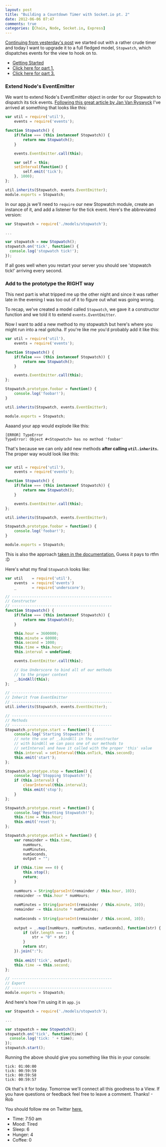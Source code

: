 ```yaml
---
layout: post
title: "Building a Countdown Timer with Socket.io pt. 2"
date: 2012-06-06 07:47
comments: true
categories: [Chain, Node, Socket.io, Express]
---
```


[Continuing from yesterday's post](http://robdodson.me/blog/2012/06/05/building-a-countdown-timer-with-socket-dot-io/) we started out with a rather crude timer and today I want to upgrade it to a full fledged model, `Stopwatch`, which dispatches events for the view to hook on to. 

<!--more-->

- [Getting Started](http://robdodson.me/blog/2012/06/04/deploying-your-first-node-dot-js-and-socket-dot-io-app-to-heroku/)
- [Click here for part 1.](http://robdodson.me/blog/2012/06/05/building-a-countdown-timer-with-socket-dot-io/)
- [Click here for part 3.](http://robdodson.me/blog/2012/06/07/building-a-countdown-timer-with-socket-dot-io-pt-3/)

### Extend Node's EventEmitter

We want to extend Node's EventEmitter object in order for our Stopwatch to dispatch its tick events. [Following this great article by Jan Van Ryswyck](http://elegantcode.com/2011/02/21/taking-baby-steps-with-node-js-implementing-events/) I've arrived at something that looks like this:

``` js models/stopwatch.js
var util = require('util'),
    events = require('events');

function Stopwatch() {
    if(false === (this instanceof Stopwatch)) {
        return new Stopwatch();
    }

    events.EventEmitter.call(this);

    var self = this;
    setInterval(function() {
        self.emit('tick');
    }, 1000);
};

util.inherits(Stopwatch, events.EventEmitter);
module.exports = Stopwatch;
```

In our app.js we'll need to `require` our new Stopwatch module, create an instance of it, and add a listener for the tick event. Here's the abbreviated version:

``` js app.js
var Stopwatch = require('./models/stopwatch');

...

var stopwatch = new Stopwatch();
stopwatch.on('tick', function() {
  console.log('stopwatch tick!');
});
```
If all goes well when you restart your server you should see 'stopwatch tick!' arriving every second.

### Add to the prototype the RIGHT way

This next part is what tripped me up the other night and since it was rather late in the evening I was too out of it to figure out what was going wrong.

To recap, we've created a model called `Stopwatch`, we gave it a constructor function and we told it to extend `events.EventEmitter`. 

Now I want to add a new method to my stopwatch but here's where you might run into a real gotcha. If you're like me you'd probably add it like this:

``` js models/stopwatch.js
var util = require('util'),
    events = require('events');

function Stopwatch() {
    if(false === (this instanceof Stopwatch)) {
        return new Stopwatch();
    }

    events.EventEmitter.call(this);
};

Stopwatch.prototype.foobar = function() {
    console.log('foobar!');
}

util.inherits(Stopwatch, events.EventEmitter);

module.exports = Stopwatch;
```

Aaaand your app would explode like this:

```
[ERROR] TypeError
TypeError: Object #<Stopwatch> has no method 'foobar'
```

That's because we can only add new methods **after calling `util.inherits`.** The proper way would look like this:

``` js models/stopwatch.js

var util = require('util'),
    events = require('events');

function Stopwatch() {
    if(false === (this instanceof Stopwatch)) {
        return new Stopwatch();
    }

    events.EventEmitter.call(this);
};

util.inherits(Stopwatch, events.EventEmitter);

Stopwatch.prototype.foobar = function() {
    console.log('foobar!');
}

module.exports = Stopwatch;

```

This is also the approach [taken in the documentation.](http://nodejs.org/api/util.html#util_util_inherits_constructor_superconstructor) Guess it pays to rtfm :D

Here's what my final `Stopwatch` looks like:

``` js models/stopwatch.js
var util    = require('util'),
    events  = require('events')
    _       = require('underscore');

// ---------------------------------------------
// Constructor
// ---------------------------------------------
function Stopwatch() {
    if(false === (this instanceof Stopwatch)) {
        return new Stopwatch();
    }

    this.hour = 3600000;
    this.minute = 60000;
    this.second = 1000;
    this.time = this.hour;
    this.interval = undefined;

    events.EventEmitter.call(this);

    // Use Underscore to bind all of our methods
    // to the proper context
    _.bindAll(this);
};

// ---------------------------------------------
// Inherit from EventEmitter
// ---------------------------------------------
util.inherits(Stopwatch, events.EventEmitter);

// ---------------------------------------------
// Methods
// ---------------------------------------------
Stopwatch.prototype.start = function() {
    console.log('Starting Stopwatch!');
    // note the use of _.bindAll in the constructor
    // with bindAll we can pass one of our methods to
    // setInterval and have it called with the proper 'this' value
    this.interval = setInterval(this.onTick, this.second);
    this.emit('start');
};

Stopwatch.prototype.stop = function() {
    console.log('Stopping Stopwatch!');
    if (this.interval) {
        clearInterval(this.interval);
        this.emit('stop');
    }
};

Stopwatch.prototype.reset = function() {
    console.log('Resetting Stopwatch!');
    this.time = this.hour;
    this.emit('reset');
};

Stopwatch.prototype.onTick = function() {
    var remainder = this.time,
        numHours,
        numMinutes,
        numSeconds,
        output = "";

    if (this.time === 0) {
        this.stop();
        return;
    }
    
    numHours = String(parseInt(remainder / this.hour, 10));
    remainder -= this.hour * numHours;
    
    numMinutes = String(parseInt(remainder / this.minute, 10));
    remainder -= this.minute * numMinutes;
    
    numSeconds = String(parseInt(remainder / this.second, 10));
    
    output = _.map([numHours, numMinutes, numSeconds], function(str) {
        if (str.length === 1) {
            str = "0" + str;
        }
        return str;
    }).join(":");
    
    this.emit('tick', output);
    this.time -= this.second;
};

// ---------------------------------------------
// Export
// ---------------------------------------------
module.exports = Stopwatch;
```

And here's how I'm using it in `app.js`

``` js app.js
var Stopwatch = require('./models/stopwatch');

...

var stopwatch = new Stopwatch();
stopwatch.on('tick', function(time) {
  console.log('tick: ' + time);
});
stopwatch.start();
```

Running the above should give you something like this in your console:

```
tick: 01:00:00
tick: 00:59:59
tick: 00:59:58
tick: 00:59:57
```

Ok that's it for today. Tomorrow we'll connect all this goodness to a View. If you have questions or feedback feel free to leave a comment. Thanks! - Rob

You should follow me on Twitter [here.](http://twitter.com/rob_dodson)

- Time: 7:50 am
- Mood: Tired
- Sleep: 6
- Hunger: 4
- Coffee: 0
